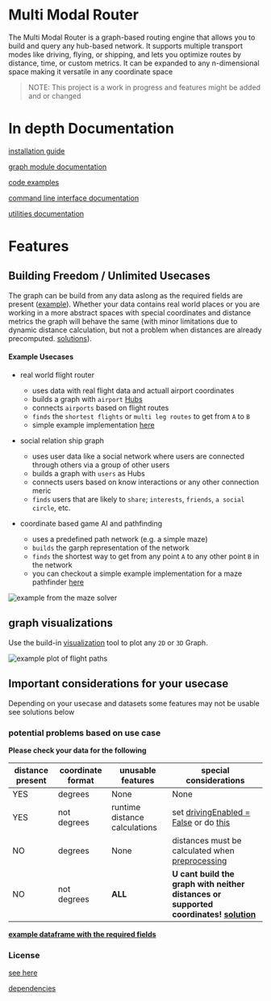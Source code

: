 # Multi Modal Router

The Multi Modal Router is a graph-based routing engine that allows you to build and query any hub-based network. It supports multiple transport modes like driving, flying, or shipping, and lets you optimize routes by distance, time, or custom metrics. It can be expanded to any n-dimensional space making it versatile in any coordinate space

> NOTE: This project is a work in progress and features might be added and or changed

# In depth Documentation

[installation guide](./docs/installation.md)

[graph module documentation](./docs/graph.md)

[code examples](./docs/examples/demo.py)

[command line interface documentation](./docs/cli.md)

[utilities documentation](./docs/utils.md)


# Features

## Building Freedom / Unlimited Usecases

The graph can be build from any data aslong as the required fields are present ([example](./docs/examples/demoData.csv)). Whether your data contains real world places or you are working in a more abstract spaces with special coordinates and distance metrics the graph will behave the same (with minor limitations due to dynamic distance calculation, but not a problem when distances are already precomputed. [solutions](./docs/graph.md#advanced-options)).

#### Example Usecases

- real world flight router
    - uses data with real flight data and actuall airport coordinates
    - builds a graph with `airport` [Hubs](./docs/graph.md#hub)
    - connects `airports` based on flight routes
    - `finds` the `shortest flights` or `multi leg routes` to get from `A` to `B`
    - simple example implementation [here](./docs/examples/flightRouter/main.py)

- social relation ship graph
    - uses user data like a social network where users are connected through others via a group of other users
    - builds a graph with `users` as Hubs
    - connects users based on know interactions or any other connection meric
    - `finds` users that are likely to `share`; `interests`, `friends`, `a social circle`, etc.

- coordinate based game AI and pathfinding
    - uses a predefined path network (e.g. a simple maze)
    - `builds` the garph representation of the network
    - `finds` the shortest way to get from any point `A` to any other point `B` in the network
    - you can checkout a simple example implementation for a maze pathfinder [here](./docs/examples/mazePathfinder/main.py)

![example from the maze solver](./docs/solvedMaze1.png)

## graph visualizations

Use the build-in [visualization](./docs/visualization.md) tool to plot any `2D` or `3D` Graph.

![example plot of flight paths](./docs/FlightPathPlot.png)

## Important considerations for your usecase

Depending on your usecase and datasets some features may not be usable see solutions below

### potential problems based on use case

**Please check your data for the following**

| distance present | coordinate format | unusable features | special considerations |
|------------------|-------------------|-------------------|------------------------|
|      YES         |      degrees      |      None         |        None|
|      YES|not degrees| runtime distance calculations| set [drivingEnabled = False](./docs/graph.md#args) or do [this](./docs/graph.md#swap-distance-method)|
| NO | degrees | None | distances must be calculated when [preprocessing](./src/multimodalrouter/utils/preprocessor.py) |
| NO | not degrees | **ALL** | **U cant build the graph with neither distances or supported coordinates!** [**solution**](./docs/graph.md#swap-distance-method)

[**example dataframe with the required fields**](./docs/examples/demoData.csv)

### License

[see here](./LICENSE.md)

[dependencies](./NOTICE.md)


